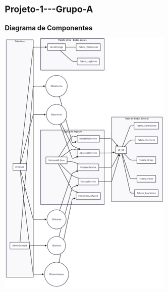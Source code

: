 # Projeto-1---Grupo-A


## Diagrama de Componentes


<img src="https://github.com/koiamagabriel/Projeto-1---Grupo-A/blob/main/Diagrama%20de%20Componentes-2025-10-20-002306.png"
     alt="Diagrama de Componentes">
